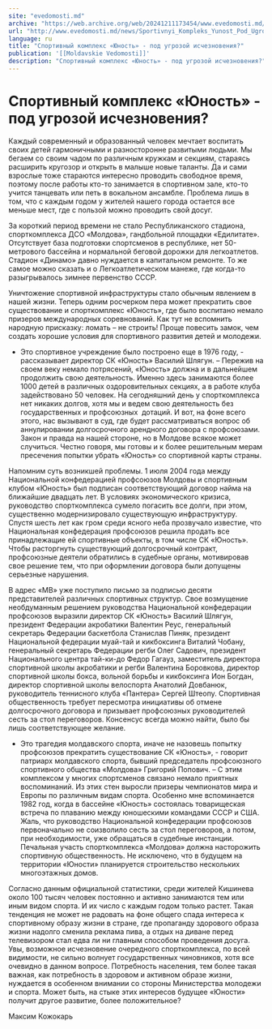 ```yaml
---
site: "evedomosti.md"
archive: "https://web.archive.org/web/20241211173454/www.evedomosti.md/news/Sportivnyi_Kompleks_Yunost_Pod_Ugrozoi_Ischeznoveniya_"
url: "http://www.evedomosti.md/news/Sportivnyi_Kompleks_Yunost_Pod_Ugrozoi_Ischeznoveniya_"
language: ru
title: "Спортивный комплекс «Юность» - под угрозой исчезновения?"
publication: '[[Moldavskie Vedomosti]]'
description: "Спортивный комплекс «Юность» - под угрозой исчезновения?"
---
```


# Спортивный комплекс «Юность» - под угрозой исчезновения?

Каждый современный и образованный человек мечтает воспитать своих детей гармоничными и разносторонне развитыми людьми. Мы бегаем со своим чадом по различным кружкам и секциям, стараясь расширить кругозор и открыть в малыше новые таланты. Да и сами взрослые тоже стараются интересно проводить свободное время, поэтому после работы кто-то занимается в спортивном зале, кто-то учится танцевать или петь в вокальном ансамбле. Проблема лишь в том, что с каждым годом у жителей нашего города остается все меньше мест, где с пользой можно проводить свой досуг.

За короткий период времени не стало Республиканского стадиона, спорткомплекса ДСО «Молдова», гандбольной площадки «Едилитате». Отсутствует база подготовки спортсменов в республике, нет 50-метрового бассейна и нормальной беговой дорожки для легкоатлетов. Стадион «Динамо» давно нуждается в капитальном ремонте. То же самое можно сказать и о Легкоатлетическом манеже, где когда-то разыгрывалось зимнее первенство СССР.

Уничтожение спортивной инфраструктуры стало обычным явлением в нашей жизни. Теперь одним росчерком пера может прекратить свое существование и спорткомплекс «Юность», где было воспитано немало призеров международных соревнований. Как тут не вспомнить народную присказку: ломать – не строить! Проще повесить замок, чем создать хорошие условия для спортивного развития детей и молодежи.

- Это спортивное учреждение было построено еще в 1976 году, - рассказывает директор СК «Юность» Василий Шлягун. – Пережив на своем веку немало потрясений, «Юность» должна и в дальнейшем продолжить свою деятельность. Именно здесь занимаются более 1000 детей в различных оздоровительных секциях, а в работе клуба задействовано 50 человек. На сегодняшний день у спорткомплекса нет никаких долгов, хотя мы и ведем свою деятельность без государственных и профсоюзных  дотаций. И вот, на фоне всего этого, нас вызывают в суд, где будет рассматриваться вопрос об аннулировании долгосрочного арендного договора с профсоюзами. Закон и правда на нашей стороне, но в Молдове всякое может случиться. Честно говоря, мы готовы и к более решительным мерам пресечения попытки убрать «Юность» со спортивной карты страны.

Напомним суть возникшей проблемы. 1 июля 2004 года между Национальной конфедерацией профсоюзов Молдовы и спортивным клубом «Юность» был подписан соответствующий договор найма на ближайшие двадцать лет. В условиях экономического кризиса, руководство спорткомплекса сумело погасить все долги, при этом, существенно модернизировало существующую инфраструктуру. Спустя шесть лет как гром среди ясного неба прозвучало известие, что Национальная конфедерация профсоюзов решила продать все принадлежащие ей спортивные объекты, в том числе СК «Юность». Чтобы расторгнуть существующий долгосрочный контракт, профсоюзные деятели обратились в судебные органы, мотивировав свое решение тем, что при оформлении договора были допущены серьезные нарушения.

В адрес «МВ» уже поступило письмо за подписью десяти представителей различных спортивных структур. Свое возмущение необдуманным решением руководства Национальной конфедерации профсоюзов выразили директор СК «Юность» Василий Шлягун, президент Федерации акробатики Валентин Реус, генеральный секретарь Федерации баскетбола Станислав Пиняк, президент Национальной федерации муай-тай и кикбоксинга Виталий Чобану, генеральный секретарь Федерации регби Олег Садович, президент Национального центра тай-ки-до Федор Гагауз, заместитель директора спортивной школы акробатики и регби Валентина Боровкова, директор спортивной школы бокса, вольной борьбы и кикбоксинга Ион Богдан, директор спортивной школы велоспорта Анатолий Довбанюк, руководитель теннисного клуба «Пантера» Сергей Штеопу. Спортивная общественность требует пересмотра инициативы об отмене долгосрочного договора и призывает профсоюзных руководителей сесть за стол переговоров. Консенсус всегда можно найти, было бы лишь соответствующее желание.

- Это трагедия молдавского спорта, иначе не назовешь попытку профсоюзов прекратить существование СК «Юность», - говорит патриарх молдавского спорта, бывший председатель профсоюзного спортивного общества «Молдова» Григорий Попович. – С этим комплексом у многих спортсменов связано немало приятных воспоминаний. Из этих стен выросли призеры чемпионатов мира и Европы по различным видам спорта. Особенно мне вспоминается 1982 год, когда в бассейне «Юность» состоялась товарищеская встреча по плаванию между юношескими командами СССР и США. Жаль, что руководство Национальной конфедерации профсоюзов первоначально не соизволило сесть за стол переговоров, а потом, при необходимости, уже обращаться в судебные инстанции. Печальная участь спорткомплекса «Молдова» должна насторожить спортивную общественность. Не исключено, что в будущем на территории «Юности» планируется строительство нескольких многоэтажных домов.

Согласно данным официальной статистики, среди жителей Кишинева около 100 тысяч человек постоянно и активно занимаются тем или иным видом спорта. И их число с каждым годом только растет. Такая тенденция не может не радовать на фоне общего спада интереса к спортивному образу жизни в стране, где пропаганду здорового образа жизни надолго сменила реклама пива, а отдых на диване перед телевизором стал едва ли ни главным способом проведения досуга. Увы, возможное исчезновение очередного спорткомплекса, по всей видимости, не сильно волнует государственных чиновников, хотя все очевидно в данном вопросе. Потребность населения, тем более такая важная, как потребность в здоровом и активном образе жизни, нуждается в особенном внимании со стороны Министерства молодежи и спорта. Может быть, на стыке этих интересов будущее «Юности» получит другое развитие, более положительное?

Максим Кожокарь